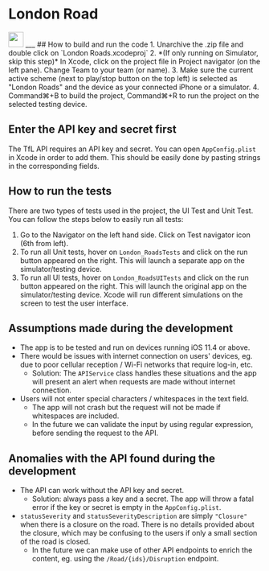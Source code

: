 # London Road
<img src="http://forthebadge.com/images/badges/made-with-swift.svg" height="30">
___
## How to build and run the code
1. Unarchive the .zip file and double click on `London Roads.xcodeproj`
2. *(If only running on Simulator, skip this step)*  
In Xcode, click on the project file in Project navigator (on the left pane). Change Team to your team (or name).
3. Make sure the current active scheme (next to play/stop button on the top left) is selected as "London Roads" and the device as your connected iPhone or a simulator.
4. Command⌘+B to build the project, Command⌘+R to run the project on the selected testing device.

## Enter the API key and secret first
The TfL API requires an API key and secret. You can open `AppConfig.plist` in Xcode in order to add them. This should be easily done by pasting strings in the corresponding fields.

## How to run the tests
There are two types of tests used in the project, the UI Test and Unit Test. You can follow the steps below to easily run all tests:
1. Go to the Navigator on the left hand side. Click on Test navigator icon (6th from left).
2. To run all Unit tests, hover on `London_RoadsTests` and click on the run button appeared on the right. This will launch a separate app on the simulator/testing device.
3. To run all UI tests, hover on `London_RoadsUITests` and click on the run button appeared on the right. This will launch the original app on the simulator/testing device. Xcode will run different simulations on the screen to test the user interface.

## Assumptions made during the development
- The app is to be tested and run on devices running iOS 11.4 or above.
- There would be issues with internet connection on users' devices, eg. due to poor cellular reception / Wi-Fi networks that require log-in, etc.
  - Solution: The `APIService` class handles these situations and the app will present an alert when requests are made without internet connection.
- Users will not enter special characters / whitespaces in the text field.
  - The app will not crash but the request will not be made if whitespaces are included.
  - In the future we can validate the input by using regular expression, before sending the request to the API.

## Anomalies with the API found during the development
- The API can work without the API key and secret.
  - Solution: always pass a key and a secret. The app will throw a fatal error if the key or secret is empty in the `AppConfig.plist`.
- `statusSeverity` and `statusSeverityDescription` are simply `"Closure"` when there is a closure on the road. There is no details provided about the closure, which may be confusing to the users if only a small section of the road is closed.
  - In the future we can make use of other API endpoints to enrich the content, eg. using the `/Road/{ids}/Disruption` endpoint.
